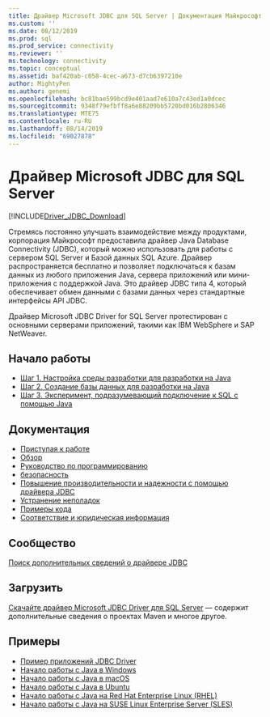 ```yaml
---
title: Драйвер Microsoft JDBC для SQL Server | Документация Майкрософт
ms.custom: ''
ms.date: 08/12/2019
ms.prod: sql
ms.prod_service: connectivity
ms.reviewer: ''
ms.technology: connectivity
ms.topic: conceptual
ms.assetid: baf420ab-c058-4cec-a673-d7cb6397210e
author: MightyPen
ms.author: genemi
ms.openlocfilehash: bc81bae599bcd9e401aad7e610a7c43ed1a0dcec
ms.sourcegitcommit: 9348f79efbff8a6e88209bb5720bd016b2806346
ms.translationtype: MTE75
ms.contentlocale: ru-RU
ms.lasthandoff: 08/14/2019
ms.locfileid: "69027878"
---
```

# <a name="microsoft-jdbc-driver-for-sql-server"></a>Драйвер Microsoft JDBC для SQL Server

[!INCLUDE[Driver_JDBC_Download](../../includes/driver_jdbc_download.md)]

Стремясь постоянно улучшать взаимодействие между продуктами, корпорация Майкрософт предоставила драйвер Java Database Connectivity (JDBC), который можно использовать для работы с сервером SQL Server и Базой данных SQL Azure. Драйвер распространяется бесплатно и позволяет подключаться к базам данных из любого приложения Java, сервера приложений или мини-приложения с поддержкой Java. Это драйвер JDBC типа 4, который обеспечивает обмен данными с базами данных через стандартные интерфейсы API JDBC.

Драйвер Microsoft JDBC Driver for SQL Server протестирован с основными серверами приложений, такими как IBM WebSphere и SAP NetWeaver.
  
## <a name="getting-started"></a>Начало работы  

* [Шаг 1. Настройка среды разработки для разработки на Java](step-1-configure-development-environment-for-java-development.md)  
* [Шаг 2. Создание базы данных для разработки на Java](step-2-create-a-sql-database-for-java-development.md)  
* [Шаг 3. Эксперимент, подразумевающий подключение к SQL с помощью Java](step-3-proof-of-concept-connecting-to-sql-using-java.md)  
  
## <a name="documentation"></a>Документация  

* [Приступая к работе](getting-started-with-the-jdbc-driver.md)
* [Обзор](overview-of-the-jdbc-driver.md)  
* [Руководство по программированию](programming-guide-for-jdbc-sql-driver.md)
* [безопасность](securing-jdbc-driver-applications.md)  
* [Повышение производительности и надежности с помощью драйвера JDBC](improving-performance-and-reliability-with-the-jdbc-driver.md)  
* [Устранение неполадок](diagnosing-problems-with-the-jdbc-driver.md)
* [Примеры кода](sample-jdbc-driver-applications.md)
* [Соответствие и юридическая информация](compliance-and-legal-for-the-jdbc-sql-driver.md)  
  
## <a name="community"></a>Сообщество

[Поиск дополнительных сведений о драйвере JDBC](finding-additional-jdbc-driver-information.md)  
  
## <a name="download"></a>Загрузить

[Скачайте драйвер Microsoft JDBC Driver для SQL Server](download-microsoft-jdbc-driver-for-sql-server.md) — содержит дополнительные сведения о проектах Maven и многое другое.
  
## <a name="samples"></a>Примеры  

* [Пример приложений JDBC Driver](sample-jdbc-driver-applications.md)  
* [Начало работы с Java в Windows](https://www.microsoft.com/sql-server/developer-get-started/java/windows/)
* [Начало работы с Java в macOS](https://www.microsoft.com/sql-server/developer-get-started/java/mac/)
* [Начало работы с Java в Ubuntu](https://www.microsoft.com/sql-server/developer-get-started/java/ubuntu/)
* [Начало работы с Java на Red Hat Enterprise Linux (RHEL)](https://www.microsoft.com/sql-server/developer-get-started/java/rhel/)
* [Начало работы с Java на SUSE Linux Enterprise Server (SLES)](https://www.microsoft.com/sql-server/developer-get-started/java/sles/)
